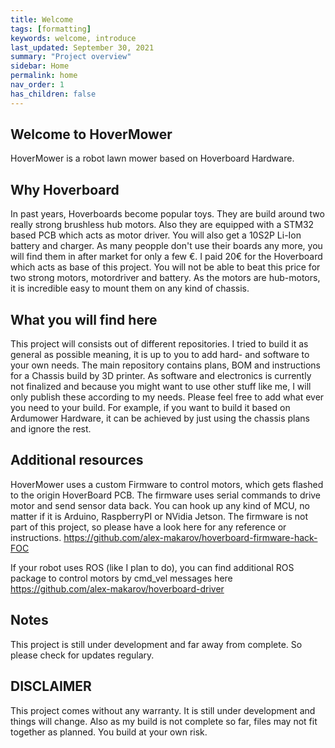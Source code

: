 ```yaml
---
title: Welcome
tags: [formatting]
keywords: welcome, introduce
last_updated: September 30, 2021
summary: "Project overview"
sidebar: Home
permalink: home
nav_order: 1
has_children: false
---
```


## Welcome to HoverMower
HoverMower is a robot lawn mower based on Hoverboard Hardware. 

## Why Hoverboard 
In past years, Hoverboards become popular toys. They are build around two really strong brushless hub motors. Also they are equipped with a STM32 based PCB which acts as motor driver. You will also get a 10S2P Li-Ion battery and charger. As many peopple don't use their boards any more, you will find them in after market for only a few €. I paid 20€ for the Hoverboard which acts as base of this project. You will not be able to beat this price for two strong motors, motordriver and battery. 
As the motors are hub-motors, it is incredible easy to mount them on any kind of chassis.

## What you will find here
This project will consists out of different repositories. I tried to build it as general as possible meaning, it is up to you to add hard- and software to your own needs. The main repository contains plans, BOM and instructions for a Chassis build by 3D printer. As software and electronics is currently not finalized and because you might want to use other stuff like me, I will only publish these according to my needs. Please feel free to add what ever you need to your build. For example, if you want to build it based on Ardumower Hardware, it can be achieved by just using the chassis plans and ignore the rest.

## Additional resources 
HoverMower uses a custom Firmware to control motors, which gets flashed to the origin HoverBoard PCB. The firmware uses serial commands to drive motor and send sensor data back. You can hook up any kind of MCU, no matter if it is Arduino, RaspberryPI or NVidia Jetson. The firmware is not part of this project, so please have a look here for any reference or instructions.
https://github.com/alex-makarov/hoverboard-firmware-hack-FOC

If your robot uses ROS (like I plan to do), you can find additional ROS package to control motors by cmd_vel messages here
https://github.com/alex-makarov/hoverboard-driver


## Notes
This project is still under development and far away from complete. So please check for updates regulary.

## DISCLAIMER
This project comes without any warranty. It is still under development and things will change. Also as my build is not complete so far,
files may not fit together as planned. You build at your own risk.